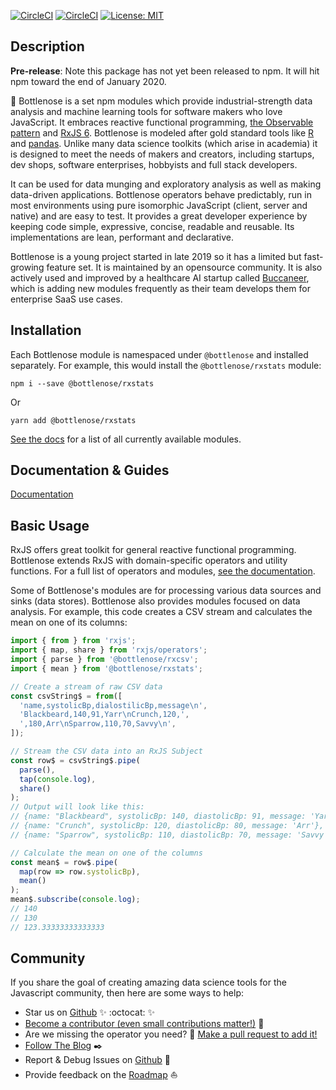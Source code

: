 [![CircleCI](https://circleci.com/gh/buccaneerai/bottlenose/tree/master.svg?style=shield)](https://circleci.com/gh/buccaneerai/bottlenose/tree/master)
[![CircleCI](https://circleci.com/gh/buccaneerai/bottlenose/tree/dev.svg?style=shield)](https://circleci.com/gh/buccaneerai/bottlenose/tree/dev)
[![License: MIT](https://img.shields.io/badge/License-MIT-green.svg)](https://opensource.org/licenses/MIT)

## Description

**Pre-release**: Note this package has not yet been released to npm.  It will hit npm toward the end of January 2020.

🐬 Bottlenose is a set npm modules which provide industrial-strength data analysis and machine learning tools for software makers who love JavaScript. It embraces reactive functional programming, [the Observable pattern](http://reactivex.io/documentation/observable.html) and [RxJS 6](https://rxjs.dev).  Bottlenose is modeled after gold standard tools like [R](https://www.r-project.org) and [pandas](https://pandas.pydata.org). Unlike many data science toolkits (which arise in academia) it is designed to meet the needs of makers and creators, including startups, dev shops, software enterprises, hobbyists and full stack developers.

It can be used for data munging and exploratory analysis as well as making data-driven applications. Bottlenose operators behave predictably, run in most environments using pure isomorphic JavaScript (client, server and native) and are easy to test. It provides a great developer experience by keeping code simple, expressive, concise, readable and reusable. Its implementations are lean, performant and declarative.

Bottlenose is a young project started in late 2019 so it has a limited but fast-growing feature set.  It is maintained by an opensource community. It is also actively used and improved by a healthcare AI startup called [Buccaneer](https://www.buccaneer.ai), which is adding new modules frequently as their team develops them for enterprise SaaS use cases.

## Installation
Each Bottlenose module is namespaced under `@bottlenose` and installed separately.  For example, this would install the `@bottlenose/rxstats` module:
```
npm i --save @bottlenose/rxstats
```
Or
```
yarn add @bottlenose/rxstats
```
[See the docs](https://buccaneerai.gitbook.io/bottlenose) for a list of all currently available modules.

## Documentation & Guides
[Documentation](https://buccaneerai.gitbook.io/bottlenose)

## Basic Usage
RxJS offers great toolkit for general reactive functional programming.  Bottlenose extends RxJS with domain-specific operators and utility functions. For a full list of operators and modules, [see the documentation](https://buccaneerai.gitbook.io/bottlenose).

Some of Bottlenose's modules are for processing various data sources and sinks (data stores).  Bottlenose also provides modules focused on data analysis.  For example, this code creates a CSV stream and calculates the mean on one of its columns:
```javascript
import { from } from 'rxjs';
import { map, share } from 'rxjs/operators';
import { parse } from '@bottlenose/rxcsv';
import { mean } from '@bottlenose/rxstats';

// Create a stream of raw CSV data
const csvString$ = from([
  'name,systolicBp,dialostilicBp,message\n', 
  'Blackbeard,140,91,Yarr\nCrunch,120,', 
  ',180,Arr\nSparrow,110,70,Savvy\n',
]);

// Stream the CSV data into an RxJS Subject
const row$ = csvString$.pipe(
  parse(), 
  tap(console.log), 
  share()
);
// Output will look like this:
// {name: "Blackbeard", systolicBp: 140, diastolicBp: 91, message: 'Yarr'},
// {name: "Crunch", systolicBp: 120, diastolicBp: 80, message: 'Arr'},
// {name: "Sparrow", systolicBp: 110, diastolicBp: 70, message: 'Savvy'},

// Calculate the mean on one of the columns
const mean$ = row$.pipe(
  map(row => row.systolicBp),
  mean()
);
mean$.subscribe(console.log);
// 140
// 130
// 123.33333333333333
```

## Community
If you share the goal of creating amazing data science tools for the Javascript community, then here are some ways to help:
- Star us on <a href='https://github.com/buccaneerai/bottlenose'>Github</a> ✨ :octocat: ✨
- [Become a contributor (even small contributions matter!)](https://github.com/buccaneerai/bottlenose/blob/master/CONTRIBUTING.md) 👑
- Are we missing the operator you need? 🤦 [Make a pull request to add it!](https://github.com/buccaneerai/bottlenose/blob/master/docs/contributing/crating_operators.md) 
- [Follow The Blog](https://medium.com/@bfla) ✒️
- Report & Debug Issues on <a href='https://github.com/buccaneerai/bottlenose'>Github</a> 🌊
- Provide feedback on the [Roadmap](https://github.com/buccaneerai/bottlenose/projects/1) ⛵
<!--- Slack channel would be very nice to have --->
<!--- - [Add your organization's logo to the list of users]() --->
<!--- - [Join Community Discussions]() 🐬 --->